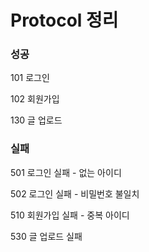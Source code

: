 # Protocol 정리


### 성공
101 로그인

102 회원가입

130 글 업로드


### 실패
501 로그인 실패 - 없는 아이디

502 로그인 실패 - 비밀번호 불일치

510 회원가입 실패 - 중복 아이디

530 글 업로드 실패